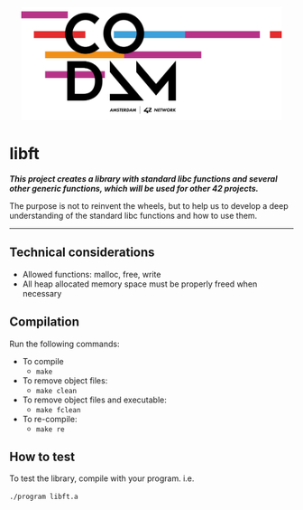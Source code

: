 <p align="center">
  <img src="https://github.com/qingqingqingli/readme_images/blob/master/codam_logo.png" height='200'>
</p>

# libft
***This project creates a library with standard libc functions and several other generic functions, which will be used for other 42 projects.***

The purpose is not to reinvent the wheels, but to help us to develop a deep understanding of the standard libc functions and how to use them. 

---

## Technical considerations
- Allowed functions: malloc, free, write
- All heap allocated memory space must be properly freed when necessary

## Compilation

Run the following commands:

* To compile
	- `make`
* To remove object files:
	- `make clean`
* To remove object files and executable:
	- `make fclean`
* To re-compile:
	- `make re`

## How to test

To test the library, compile with your program. i.e.

`./program libft.a`
